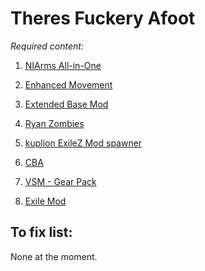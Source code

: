 # Theres Fuckery Afoot

*Required content:*

1. [NIArms All-in-One](https://github.com/toadie2k/NIArms "NIArms All-in-One github")

2. [Enhanced Movement](http://www.armaholic.com/page.php?id=27224 "Enhanced Movement Armaholic")

3. [Extended Base Mod](http://www.armaholic.com/page.php?id=30624 "Extended Base Mod Armaholic")

4. [Ryan Zombies](http://www.armaholic.com/page.php?id=28958 "Ryan Zombies Armaholic")

5. [kuplion ExileZ Mod spawner](https://github.com/kuplion/ExileZ-Mod "kuplion ExileZ Mod github")

6. [CBA](https://github.com/CBATeam/CBA_A3 "CBA github")

7. [VSM - Gear Pack](http://www.armaholic.com/page.php?id=29775 "VSA Armaholic")

8. [Exile Mod](http://www.exilemod.com/ "Exile Mod homepage")

## To fix list:

None at the moment.
